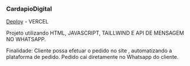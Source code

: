 ### CardapioDigital

[Deploy](https://cardapio-digital-8zf1.vercel.app/) - VERCEL

Projeto utilizando HTML, JAVASCRIPT, TAILLWIND E API DE MENSAGEM NO WHATSAPP.

Finalidade:
Cliente possa efetuar o pedido no site , automatizando a plataforma de pedido.
Pedido cai diretamente no Whatsapp do cliente.
